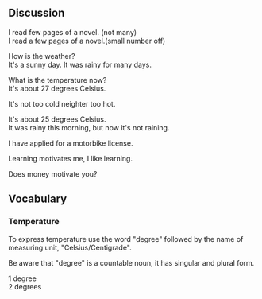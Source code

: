 
## Discussion 
I read few pages of a novel. (not many)  
I read a few pages of a novel.(small number off)  

How is the weather?  
It's a sunny day. It was rainy for many days. 

What is the temperature now?  
It's about 27 degrees Celsius.   

It's not too cold neighter too hot.  

It's about 25 degrees Celsius.  
It was rainy this morning, but now it's not raining.  

I have applied for a motorbike license.  

Learning motivates me, I like learning.  

Does money motivate you?  

## Vocabulary
### Temperature
To express temperature use the word "degree" followed by the name of measuring unit, "Celsius/Centigrade".  

Be aware that "degree" is a countable noun, it has singular and plural form.  

1 degree  
2 degrees  

